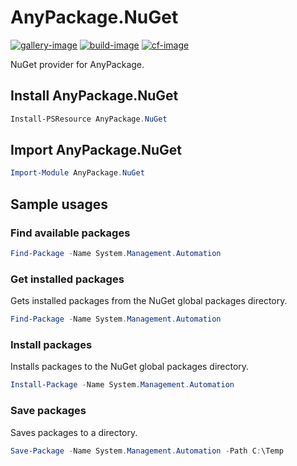 # AnyPackage.NuGet

[![gallery-image]][gallery-site]
[![build-image]][build-site]
[![cf-image]][cf-site]

[gallery-image]: https://img.shields.io/powershellgallery/dt/AnyPackage.NuGet
[build-image]: https://img.shields.io/github/actions/workflow/status/anypackage/nuget/ci.yml
[cf-image]: https://img.shields.io/codefactor/grade/github/anypackage/nuget
[gallery-site]: https://www.powershellgallery.com/packages/AnyPackage.NuGet
[build-site]: https://github.com/anypackage/nuget/actions/workflows/ci.yml
[cf-site]: https://www.codefactor.io/repository/github/anypackage/nuget

NuGet provider for AnyPackage.

## Install AnyPackage.NuGet

```powershell
Install-PSResource AnyPackage.NuGet
```

## Import AnyPackage.NuGet

```powershell
Import-Module AnyPackage.NuGet
```

## Sample usages

### Find available packages

```powershell
Find-Package -Name System.Management.Automation
```

### Get installed packages

Gets installed packages from the NuGet global packages directory.

```powershell
Find-Package -Name System.Management.Automation
```

### Install packages

Installs packages to the NuGet global packages directory.

```powershell
Install-Package -Name System.Management.Automation
```

### Save packages

Saves packages to a directory.

```powershell
Save-Package -Name System.Management.Automation -Path C:\Temp
```
